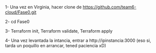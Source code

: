 1- Una vez en Virginia, hacer clone de https://github.com/team6-cloud/Fase0.git

2- cd Fase0

3- Terraform init, Terraform validate, Terraform apply

4- Una vez levantada la intancia, entrar a http://ipinstancia:3000 (eso si, tarda un poquillo en arrancar, tened paciencia xD)
